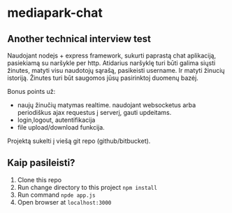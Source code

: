 # mediapark-chat

## Another technical interview test
Naudojant nodejs + express framework, sukurti paprastą chat aplikaciją, pasiekiamą su naršykle per http.
Atidarius naršyklę turi būti galima siųsti žinutes, matyti visu naudotojų sąrašą, pasikeisti username.
Ir matyti žinucių istoriją. Žinutes turi būt saugomos jūsų pasirinktoj duomenų bazėj.

Bonus points už:
+ naujų žinučių matymas realtime. naudojant websocketus arba periodiškus ajax requestus į serverį, gauti updeitams.
+ login,logout, autentifikacija
+ file upload/download funkcija.

Projektą sukelti į viešą git repo (github/bitbucket).

## Kaip pasileisti?

1. Clone this repo
2. Run change directory to this project `npm install`
3. Run command `npde app.js`
4. Open browser at `localhost:3000`
